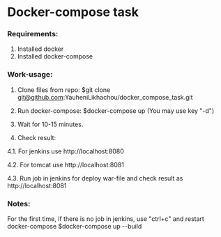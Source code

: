 # Docker-compose task

### Requirements:
1. Installed docker
2. Installed docker-compose

### Work-usage:
1. Clone files from repo: 
   $git clone git@github.com:YauheniLikhachou/docker_compose_task.git
   
2. Run docker-compose: 
   $docker-compose up (You may use key "-d")
   
3. Wait for 10-15 minutes.

4. Check result: 

  4.1. For jenkins use http://localhost:8080
  
  4.2. For tomcat use http://localhost:8081
  
  4.3. Run job in jenkins for deploy war-file and check result as http://localhost:8081
  
### Notes:
For the first time, if there is no job in jenkins, use "ctrl+c" and restart docker-compose $docker-compose up --build
